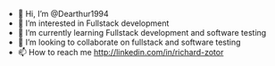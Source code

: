 - 👋 Hi, I’m @Dearthur1994
- 👀 I’m interested in Fullstack development
- 🌱 I’m currently learning Fullstack development and software testing
- 💞️ I’m looking to collaborate on fullstack and software testing
- 📫 How to reach me http://linkedin.com/in/richard-zotor

<!---
Dearthur1994/Dearthur1994 is a ✨ special ✨ repository because its `README.md` (this file) appears on your GitHub profile.
You can click the Preview link to take a look at your changes.
--->
